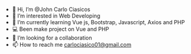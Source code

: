 - 👋 Hi, I’m @John Carlo Ciasicos
- 👀 I’m interested in Web Developing
- 🌱 I’m currently learning Vue js, Bootstrap, Javascript, Axios and PHP
- 💻 Been make project on Vue and PHP
- 💞️ I’m looking for a collaboration
- 📫 How to reach me carlociasico01@gmail.com

<!---
JCciasico/JCciasico is a ✨ special ✨ repository because its `README.md` (this file) appears on your GitHub profile.
You can click the Preview link to take a look at your changes.
--->
